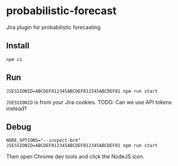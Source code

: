 # probabilistic-forecast

Jira plugin for probabilistic forecasting

## Install

```
npm ci
```

## Run

```
JSESSIONID=ABCDEF012345ABCDEF012345ABCDEF01 npm run start
```

`JSESSIONID` is from your Jira cookies. TODO: Can we use API tokens instead?

## Debug

```
NODE_OPTIONS="--inspect-brk" JSESSIONID=ABCDEF012345ABCDEF012345ABCDEF01 npm run start
```

Then open Chrome dev tools and click the NodeJS icon.
